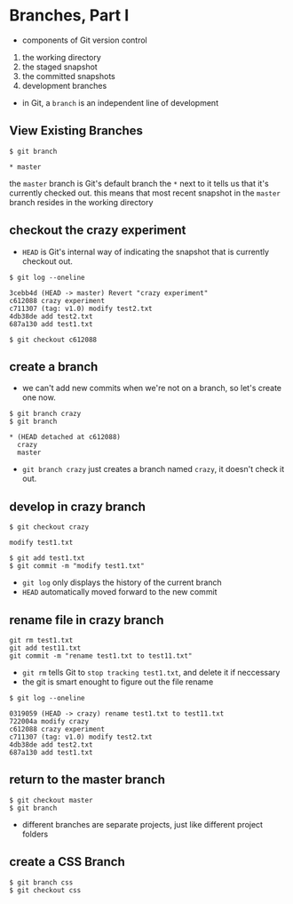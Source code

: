 # Branches, Part I

- components of Git version control

1. the working directory
2. the staged snapshot
3. the committed snapshots
4. development branches

- in Git, a `branch` is an independent line of development

## View Existing Branches

```
$ git branch

* master
```

the `master` branch is Git's default branch
the `*` next to it tells us that it's currently checked out.
this means that most recent snapshot in the `master` branch resides in the working directory

## checkout the crazy experiment

- `HEAD` is Git's internal way of indicating the snapshot that is currently checkout out.

```
$ git log --oneline

3cebb4d (HEAD -> master) Revert "crazy experiment"
c612088 crazy experiment
c711307 (tag: v1.0) modify test2.txt
4db38de add test2.txt
687a130 add test1.txt

$ git checkout c612088
```

## create a branch

- we can't add new commits when we're not on a branch, so let's create one now.

```
$ git branch crazy
$ git branch

* (HEAD detached at c612088)
  crazy
  master
```

- `git branch crazy` just creates a branch named `crazy`, it doesn't check it out.

## develop in crazy branch

```
$ git checkout crazy

modify test1.txt

$ git add test1.txt
$ git commit -m "modify test1.txt"
```

- `git log` only displays the history of the current branch
- `HEAD` automatically moved forward to the new commit

## rename file in crazy branch

```
git rm test1.txt
git add test11.txt
git commit -m "rename test1.txt to test11.txt"
```

- `git rm` tells Git to `stop tracking test1.txt`, and delete it if neccessary
- the git is smart enought to figure out the file rename

```
$ git log --oneline

0319059 (HEAD -> crazy) rename test1.txt to test11.txt
722004a modify crazy
c612088 crazy experiment
c711307 (tag: v1.0) modify test2.txt
4db38de add test2.txt
687a130 add test1.txt
```

## return to the master branch

```
$ git checkout master
$ git branch
```

- different branches are separate projects, just like different project folders

## create a CSS Branch

```
$ git branch css
$ git checkout css
```
